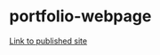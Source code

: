 # portfolio-webpage

[Link to published site](https://annaaxelsson051.github.io/portfolio-webpage/)
